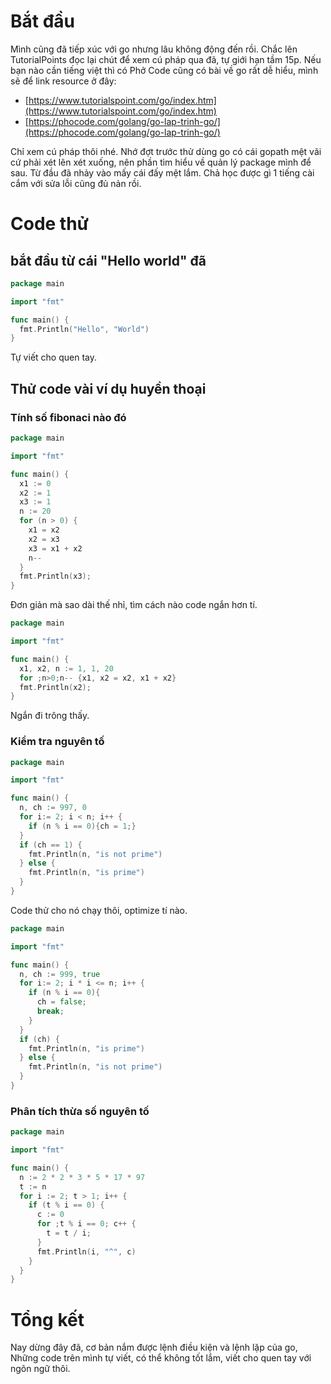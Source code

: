 # Bắt đầu 
Mình cũng đã tiếp xúc với go nhưng lâu không động đến rồi. Chắc lên TutorialPoints đọc lại chút để xem cú pháp qua đã, tự giới hạn tầm 15p. Nếu bạn nào cần tiếng việt thì có Phở Code cũng có bài về go rất dễ hiểu, mình sẽ để link resource ở đây:
- [https://www.tutorialspoint.com/go/index.htm](https://www.tutorialspoint.com/go/index.htm)
- [https://phocode.com/golang/go-lap-trinh-go/](https://phocode.com/golang/go-lap-trinh-go/)

Chỉ xem cú pháp thôi nhé. Nhớ đợt trước thử dùng go có cái gopath mệt vãi cứ phải xét lên xét xuống, nên phần tìm hiểu về quản lý package mình để sau. Từ đầu đã nhảy vào mấy cái đấy mệt lắm. Chả học được gì 1 tiếng cài cắm với sửa lỗi cũng đủ nản rồi.
# Code thử
## bắt đầu từ cái "Hello world" đã
```go
package main

import "fmt"

func main() {
  fmt.Println("Hello", "World")
}
```
Tự viết cho quen tay.
## Thử code vài ví dụ huyền thoại
### Tính số fibonaci nào đó
```go
package main

import "fmt"

func main() {
  x1 := 0
  x2 := 1
  x3 := 1
  n := 20
  for (n > 0) {
    x1 = x2
    x2 = x3
    x3 = x1 + x2
    n--
  }
  fmt.Println(x3);
}
```
Đơn giản mà sao dài thế nhỉ, tìm cách nào code ngắn hơn tí.
```go
package main

import "fmt"

func main() {
  x1, x2, n := 1, 1, 20
  for ;n>0;n-- {x1, x2 = x2, x1 + x2}
  fmt.Println(x2);
}
```
Ngắn đi trông thấy.
### Kiểm tra nguyên tố
```go
package main

import "fmt"

func main() {
  n, ch := 997, 0
  for i:= 2; i < n; i++ {
    if (n % i == 0){ch = 1;}
  }
  if (ch == 1) { 
    fmt.Println(n, "is not prime")
  } else { 
    fmt.Println(n, "is prime")
  }
}
```
Code thử cho nó chạy thôi, optimize tí nào.
```go
package main

import "fmt"

func main() {
  n, ch := 999, true
  for i:= 2; i * i <= n; i++ {
    if (n % i == 0){
      ch = false;
      break;
    }
  }
  if (ch) { 
    fmt.Println(n, "is prime")
  } else { 
    fmt.Println(n, "is not prime")
  }
}
```
### Phân tích thừa số nguyên tố
```go
package main

import "fmt"

func main() {
  n := 2 * 2 * 3 * 5 * 17 * 97
  t := n
  for i := 2; t > 1; i++ {
    if (t % i == 0) {
      c := 0
      for ;t % i == 0; c++ {
        t = t / i;
      }
      fmt.Println(i, "^", c)
    }
  }
}
```
# Tổng kết
Nay dừng đây đã, cơ bản nắm được lệnh điều kiện và lệnh lặp của go, Những code trên mình tự viết, có thể không tốt lắm, viết cho quen tay với ngôn ngữ thôi.